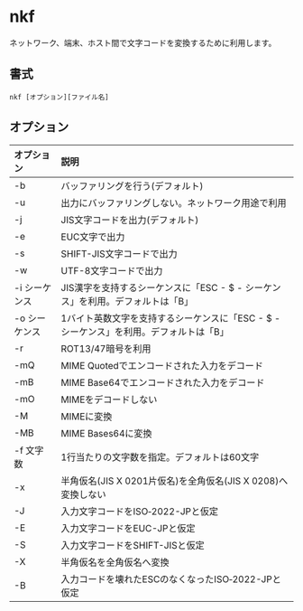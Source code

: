 # nkf

ネットワーク、端末、ホスト間で文字コードを変換するために利用します。

## 書式

```
nkf [オプション][ファイル名]
```

## オプション

|オプション|説明|
|:--|:--|
|-b|バッファリングを行う(デフォルト)|
|-u|出力にバッファリングしない。ネットワーク用途で利用|
|-j|JIS文字コードを出力(デフォルト)|
|-e|EUC文字で出力|
|-s|SHIFT-JIS文字コードで出力|
|-w|UTF-8文字コードで出力|
|-i シーケンス|JIS漢字を支持するシーケンスに「ESC - $ - シーケンス」を利用。デフォルトは「B」|
|-o シーケンス|1バイト英数文字を支持するシーケンスに「ESC - $ - シーケンス」を利用。デフォルトは「B」|
|-r|ROT13/47暗号を利用|
|-mQ|MIME Quotedでエンコードされた入力をデコード|
|-mB|MIME Base64でエンコードされた入力をデコード|
|-mO|MIMEをデコードしない|
|-M|MIMEに変換|
|-MB|MIME Bases64に変換|
|-f 文字数|1行当たりの文字数を指定。デフォルトは60文字|
|-x|半角仮名(JIS X 0201片仮名)を全角仮名(JIS X 0208)へ変換しない|
|-J|入力文字コードをISO‐2022-JPと仮定|
|-E|入力文字コードをEUC-JPと仮定|
|-S|入力文字コードをSHIFT-JISと仮定|
|-X|半角仮名を全角仮名へ変換|
|-B|入力コードを壊れたESCのなくなったISO‐2022-JPと仮定|
